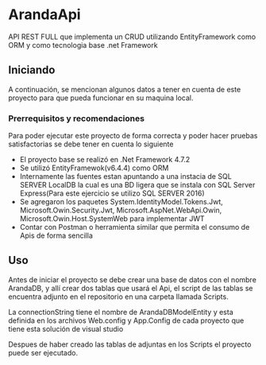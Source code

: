 # ArandaApi
API REST FULL que implementa un CRUD utilizando EntityFramework como ORM y como tecnologia base .net Framework
## Iniciando

A continuación, se mencionan algunos datos a tener en cuenta de este proyecto para que pueda funcionar en su maquina local.

### Prerrequisitos y recomendaciones

Para poder ejecutar este proyecto de forma correcta y poder hacer pruebas satisfactorias se debe tener en cuenta lo siguiente

* El proyecto base se realizó en .Net Framework 4.7.2
* Se utilizó EntityFramewok(v6.4.4) como ORM
* Internamente las fuentes estan apuntando a una instacia de SQL SERVER LocalDB la cual es una BD ligera que se instala con SQL Server Express(Para este ejercicio se utilizo SQL SERVER 2016)
* Se agregaron los paquetes System.IdentityModel.Tokens.Jwt, Microsoft.Owin.Security.Jwt, Microsoft.AspNet.WebApi.Owin, Microsoft.Owin.Host.SystemWeb para implementar JWT
* Contar con Postman o herramienta similar que permita el consumo de Apis de forma sencilla

## Uso

Antes de iniciar el proyecto se debe crear una base de datos con el nombre ArandaDB, y allí crear dos tablas que usará el Api, el script de las tablas se encuentra adjunto en el repositorio en una carpeta llamada Scripts.

La connectionString tiene el nombre de ArandaDBModelEntity y esta definida en los archivos Web.config y App.Config de cada proyecto que tiene esta solución de visual studio

Despues de haber creado las tablas de adjuntas en los Scripts el proyecto puede ser ejecutado.
